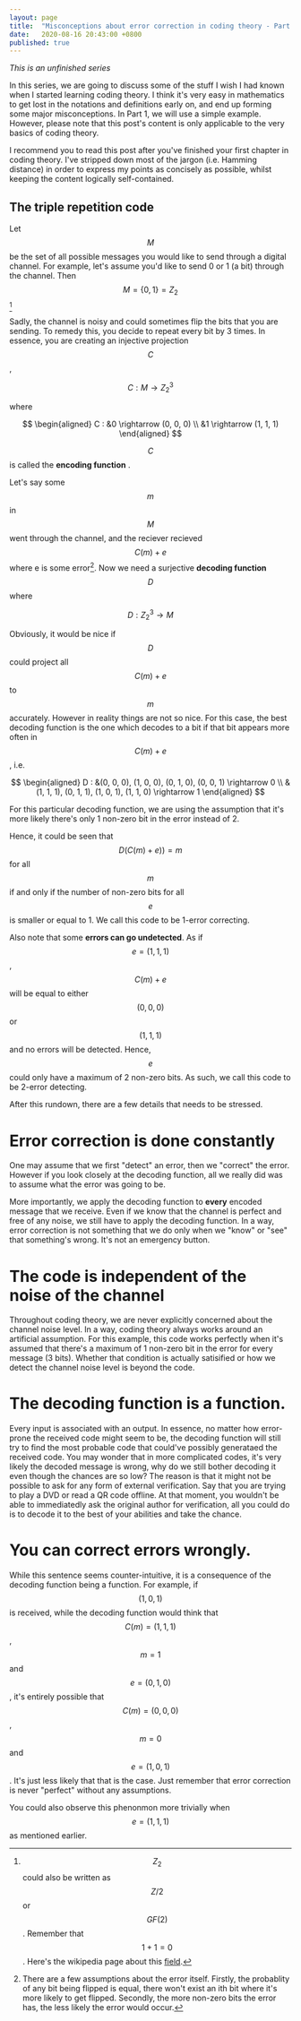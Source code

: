 ```yaml
---
layout: page
title:  "Misconceptions about error correction in coding theory - Part 1"
date:   2020-08-16 20:43:00 +0800
published: true
---
```


_This is an unfinished series_ 

In this series, we are going to discuss some of the stuff I wish I had known when I started learning coding theory. I think it's very easy in mathematics to get lost in the notations and definitions early on, and end up forming some major misconceptions. In Part 1, we will use a simple example. However, please note that this post's content is only applicable to the very basics of coding theory. 

I recommend you to read this post after you've finished your first chapter in coding theory. I've stripped down most of the jargon (i.e. Hamming distance) in order to express my points as concisely as possible, whilst keeping the content logically self-contained. 

## The triple repetition code

Let $$M$$ be the set of all possible messages you would like to send through a digital channel. For example, let's assume you'd like to send 0 or 1 (a bit) through the channel. Then $$M = \{0 , 1\} = Z_2$$ [^Z_2]

Sadly, the channel is noisy and could sometimes flip the bits that you are sending. To remedy this, you decide to repeat every bit by 3 times. In essence, you are creating an injective projection $$C$$, 

$$ C : M \rightarrow Z_2^3 $$

where

$$ 
\begin{aligned} 
C : &0 \rightarrow (0, 0, 0) \\ 
&1 \rightarrow (1, 1, 1) 
\end{aligned}
$$

$$C$$ is called the **encoding function** . 

Let's say some $$m$$ in $$M$$ went through the channel, and the reciever recieved $$C(m) + e$$ where e is some error[^error]. Now we need a surjective **decoding function** $$D$$ where 

$$ D : Z_2^3 \rightarrow M$$

Obviously, it would be nice if $$D$$ could project all $$C(m) + e$$ to $$m$$ accurately. However in reality things are not so nice. For this case, the best decoding function is the one which decodes to a bit if that bit appears more often in $$C(m) + e$$, i.e.

$$ 
\begin{aligned} 
D : &(0, 0, 0), (1, 0, 0), (0, 1, 0), (0, 0, 1) \rightarrow 0 \\ 
&(1, 1, 1), (0, 1, 1), (1, 0, 1), (1, 1, 0) \rightarrow 1 
\end{aligned}
$$

For this particular decoding function, we are using the assumption that it's more likely there's only 1 non-zero bit in the error instead of 2.

Hence, it could be seen that $$ D(C(m)+e)) = m$$ for all $$m$$ if and only if the number of non-zero bits for all $$e$$ is smaller or equal to 1. We call this code to be 1-error correcting.

Also note that some **errors can go undetected**. As if $$e = (1, 1, 1) $$, $$C(m) + e$$ will be equal to either $$(0, 0, 0)$$ or $$(1, 1, 1)$$ and no errors will be detected. Hence, $$e$$ could only have a maximum of 2 non-zero bits. As such, we call this code to be 2-error detecting. 

After this rundown, there are a few details that needs to be stressed.

# Error correction is done constantly

One may assume that we first "detect" an error, then we "correct" the error. However if you look closely at the decoding function, all we really did was to assume what the error was going to be. 

More importantly, we apply the decoding function to **every** encoded message that we receive. Even if we know that the channel is perfect and free of any noise, we still have to apply the decoding function. In a way, error correction is not something that we do only when we "know" or "see" that something's wrong. It's not an emergency button.

# The code is independent of the noise of the channel

Throughout coding theory, we are never explicitly concerned about the channel noise level. In a way, coding theory always works around an artificial assumption. For this example, this code works perfectly when it's assumed that there's a maximum of 1 non-zero bit in the error for every message (3 bits). Whether that condition is actually satisified or how we detect the channel noise level is beyond the code. 

# The decoding function is a function.

Every input is associated with an output. In essence, no matter how error-prone the received code might seem to be, the decoding function will still try to find the most probable code that could've possibly generataed the received code. You may wonder that in more complicated codes, it's very likely the decoded message is wrong, why do we still bother decoding it even though the chances are so low? The reason is that it might not be possible to ask for any form of external verification. Say that you are trying to play a DVD or read a QR code offline. At that moment, you wouldn't be able to immediatedly ask the original author for verification, all you could do is to decode it to the best of your abilities and take the chance. 

# You can correct errors wrongly.

While this sentence seems counter-intuitive, it is a consequence of the decoding function being a function. For example, if $$(1, 0, 1)$$ is received, while the decoding function would think that $$C(m) = (1, 1, 1)$$ , $$m = 1$$ and  $$e = (0, 1, 0)$$, it's entirely possible that $$C(m) = (0, 0, 0)$$, $$m = 0$$ and  $$e = (1, 0, 1) $$. It's just less likely that that is the case. Just remember that error correction is never "perfect" without any assumptions.

You could also observe this phenonmon more trivially when $$e = (1, 1, 1)$$ as mentioned earlier.

[^Z_2]: $$Z_2$$ could also be written as $$Z/2$$ or $$GF(2)$$. Remember that $$1 + 1 = 0$$. Here's the wikipedia page about this [field](https://en.wikipedia.org/wiki/GF(2)).

[^error]: There are a few assumptions about the error itself. Firstly, the probablity of any bit being flipped is equal, there won't exist an ith bit where it's more likely to get flipped. Secondly, the more non-zero bits the error has, the less likely the error would occur. 